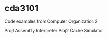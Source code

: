 # cda3101
Code examples from Computer Organization 2

Proj1 Assembly Interpreter
Proj2 Cache Simulator
